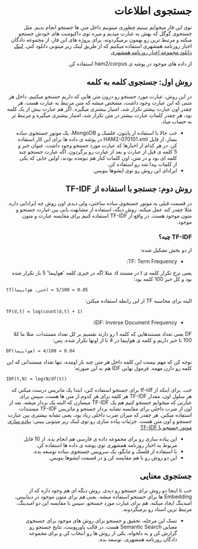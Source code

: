 <div dir="rtl" align='right'>

# جستجوی اطلاعات
توی این فاز میخوایم ببینیم چطوری میتونیم داخل متن ها جستجو انجام بدیم. مثل جستجوی گوگل که بهش یه عبارت میدیم و میره توی داکیومنت های خودش جستجو میکنه و مرتبط ترین رو بهمون برمیگردونه.
برای پروژه های این فاز، از مجموعه دادگان اخبار روزنامه همشهری استفاده میکنیم که از طریق لینک زیر میتونی دانلود کنی.
[لینک دانلود مجموعه اخبار  روزنامه همشهری](https://dbrg.ut.ac.ir/hamshahri/)

از داده های موجود در پوشه ی ham2/corpus استفاده کن
## روش اول: جستجوی کلمه به کلمه
در این روش، عبارت مورد جستجو رو درون متن هایی که داریم جستجو میکنیم، داخل هر متنی که این عبارت وجود داشت، مشخص میشه که متن مرتبط به عبارت هست. هر چقدر اون عبارت بیشتر تکرار شد، امتیاز بیشتری میگیره. اگر هم عبارت بیش از یک کلمه بود، هر چقدر کلماتِ عبارت بیشتر در متن تکرار شد، امتیاز بیشتری میگیره و مرتبط تر به حساب میاد.

* خب حالا با استفاده از پایتون، فلسک و MongoDB، یک موتور جستجوی ساده بساز. از فایل HAM2-070101.xml در پوشه ی داده ها برای این کار استفاده کن. در هر کدام از اخبارها که عبارت مورد جستجو وجود داشت، عنوان خبر و 5 کلمه ی قبل از عبارت و بعد از عبارت رو برگردون. اگه عبارت جستجو چند کلمه ای بود و در متن، اون کلمات کنار هم نیومده بودند، اولین جایی که یکی از کلمات پیدا شد رو استفاده کن.
* ایرادای این روش رو توی ایشوها بنویس.

## روش دوم: جستجو با استفاده از TF-IDF
در قسمت قبلی یه موتور جستجوی ساده ساختی، ولی دیدی اون روش چه ایرادایی داره. مثلا چقدر کند عمل میکنه. روش دیگه، استفاده از مشابهت یابی بین عبارت جستجو و متون موجود هست. در واقع از TF-IDF استفاده کنیم برای مقایسه عبارت و متون موجود. 

### TF-IDF چیه؟
از دو بخش تشکیل شده:

* TF: Term Frequency:

یعنی نرخ تکرار کلمه ی t در مستند d. مثلا اگه در خبری کلمه 'هواپیما' 5 بار تکرار شده بود و کل خبر 100 کلمه بود:

<div dir="ltr" align='left'>

```
tf(خبر, هواپیما) = 0.05 = 5/100
```

<div dir="rtl" align='right'>
البته برای محاسبه TF از این رابطه استفاده میکنن:

<div dir="ltr" align='left'>

```
TF(d,t) = log(count(d,t) + 1)
```

<div dir="rtl" align='right'>

* IDF: Inverse Document Frequency:

DF یعنی تعداد مستندهایی که کلمه t رو دارند تقسیم بر کل تعداد مستندات. مثلا ما کلا 100 تا خبر داریم و کلمه ی هواپیما در 4 تا از اونها تکرار شده. پس:

<div dir="ltr" align='left'>

```
DF(هواپیما) = 0.04 = 4/100
```
<div dir="rtl" align='right'>
توجه کن که مهم نیست این کلمه داخل هر متن چند بار اومده، تنها تعداد مستنداتی که این کلمه رو دارن مهمه.
فرمول نهایی IDF هم به این صورته:
<div dir="ltr" align='left'>

```
IDF(t,N) = log(N/df(t))
```


<div dir="rtl" align='right'>

خب. برای اینکه از tf-idf برای جستجو استفاده کنن، ابتدا یک ماتریس درست میکنن که هر سلول اون، مقدار TF-IDF هر کلمه برای هر کدوم از متن ها هست. سپس برای عبارتی که میخوایم جستجو کنیم هم یک TF-IDF میسازن که البته یک بردار میشه. بعد از اون از ضرب داخلی برای مقایسه تشابه بردار جستجو و ماتریس TF-IDF مستندات استفاده میکنن. هر چقدر که میزان ضرب داخلی زیاد بود، یعنی تشابه بیشتری بین عبارت جستجو و اون متن هست. 
جزئیات پیاده سازی رو توی لینک زیر میتونی ببینی:
[پیاده سازی موتور جستجو با TF-IDF](https://medium.com/analytics-vidhya/build-your-semantic-document-search-engine-with-tf-idf-and-google-use-c836bf5f27fb)

* این پیاده سازی رو برای مجموعه داده ی فارسی هم انجام بده. از 10 فایل مربوط به اخبار روزنامه همشهری  توی پوشه ی داده ها استفاده کن.
* با استفاده از فلسک و مانگو، یک سرویس جستجوی ساده توسعه بده.
* این دو روش رو با هم مقایسه کن و در قسمت ایشوها بنویس.

## جستجوی معنایی
خب تا اینجا دو روش برای جستجو رو دیدی. روش دیگه ای هم وجود داره که از Embedding ها برای جستجو استفاده میشه. یعنی هم برای متون موجود در دیتابیس، امبدینگ ایجاد میکنه، هم برای عبارت مورد جستجو، سپس با مقایسه این دو امبدینگ، مرتبط ترین اسناد رو برمیگردونه. 
* تسک این مرحله، تحقیق و جستجو برای روش های موجود برای جستجوی معنایی  Semantic Search هست. در قالب پاورپوینت، نتایج جستجو رو گزارش کن و به دلخواه، یکی از روش ها رو انتخاب کن و برای مجموعه دادگان روزنامه همشهری، توسعه بده.